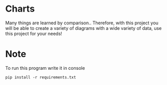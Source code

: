 # Charts
Many things are learned by comparison.. Therefore, with this project you will be able to create a variety of diagrams with a wide variety of data, use this project for your needs!

# Note
To run this program write it in console
```
pip install -r requirements.txt 
```


